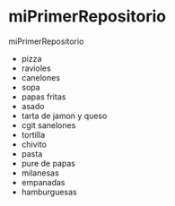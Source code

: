 # miPrimerRepositorio
miPrimerRepositorio

* pizza 
* ravioles
* canelones
* sopa
* papas fritas
* asado
* tarta de jamon y queso
* cgit sanelones
* tortilla
* chivito
* pasta
* pure de papas
* milanesas
* empanadas
* hamburguesas

